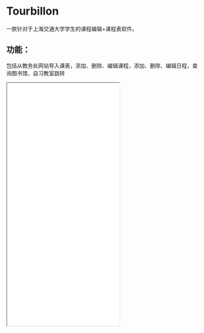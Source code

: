 # Tourbillon

一款针对于上海交通大学学生的课程编辑+课程表软件。

## 功能：

包括从教务处网站导入课表，添加、删除、编辑课程，添加、删除、编辑日程，查询图书馆、自习教室跳转

<iframe height=640 width=296 src="demo.mp4">



开发者：

xx:https://github.com/blueeeeeeeee

pmc:https://github.com/Panmuchen

wxy: https://github.com/Wu-XinYuan



